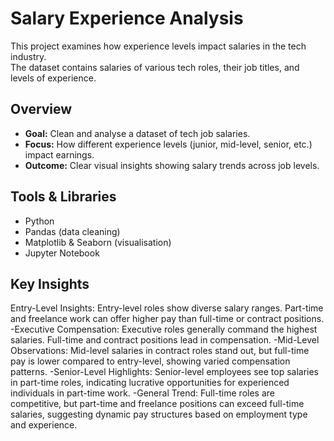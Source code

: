# Salary Experience Analysis

This project examines how experience levels impact salaries in the tech industry.  
The dataset contains salaries of various tech roles, their job titles, and levels of experience.

## Overview
- **Goal:** Clean and analyse a dataset of tech job salaries.
- **Focus:** How different experience levels (junior, mid-level, senior, etc.) impact earnings.
- **Outcome:** Clear visual insights showing salary trends across job levels.

## Tools & Libraries
- Python
- Pandas (data cleaning)
- Matplotlib & Seaborn (visualisation)
- Jupyter Notebook

## Key Insights
Entry-Level Insights: Entry-level roles show diverse salary ranges. Part-time and freelance work can offer higher pay than full-time or contract positions.
-Executive Compensation: Executive roles generally command the highest salaries. Full-time and contract positions lead in compensation.
-Mid-Level Observations: Mid-level salaries in contract roles stand out, but full-time pay is lower compared to entry-level, showing varied compensation patterns.
-Senior-Level Highlights: Senior-level employees see top salaries in part-time roles, indicating lucrative opportunities for experienced individuals in part-time work.
-General Trend: Full-time roles are competitive, but part-time and freelance positions can exceed full-time salaries, suggesting dynamic pay structures based on employment type and experience.
